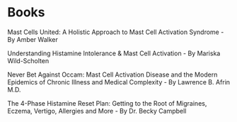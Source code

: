 # Books

Mast Cells United: A Holistic Approach to Mast Cell Activation Syndrome - By Amber Walker

Understanding Histamine Intolerance & Mast Cell Activation - By Mariska Wild-Scholten

Never Bet Against Occam: Mast Cell Activation Disease and the Modern Epidemics of Chronic Illness and Medical Complexity - By Lawrence B. Afrin M.D.

The 4-Phase Histamine Reset Plan: Getting to the Root of Migraines, Eczema, Vertigo, Allergies and More - By Dr. Becky Campbell

